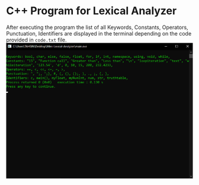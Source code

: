 # C++ Program for Lexical Analyzer

After executing the program the list of all Keywords, Constants, Operators, Punctuation, Identifiers are displayed in the terminal depending on the code provided in <code>code.txt</code> file.
![Alt text](screenshots/image.png)